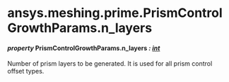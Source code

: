 # ansys.meshing.prime.PrismControlGrowthParams.n_layers

<a id="ansys.meshing.prime.PrismControlGrowthParams.n_layers"></a>

#### *property* PrismControlGrowthParams.n_layers *: [int](https://docs.python.org/3.11/library/functions.html#int)*

Number of prism layers to be generated. It is used for all prism control offset types.

<!-- !! processed by numpydoc !! -->
